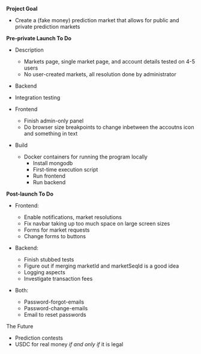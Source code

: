   **Project Goal**
- Create a (fake money) prediction market that allows for public and private prediction markets


**Pre-private Launch To Do**
- Description
  - Markets page, single market page, and account details tested on 4-5 users
  - No user-created markets, all resolution done by administrator

- Backend
 - Integration testing 
- Frontend
  - Finish admin-only panel
  - Do browser size breakpoints to change inbetween the accoutns icon and something in text
- Build
  - Docker containers for running the program locally
    - Install mongodb
    - First-time execution script
    - Run frontend
    - Run backend


__Post-launch To Do__

- Frontend:
  - Enable notifications, market resolutions
  - Fix navbar taking up too much space on large screen sizes
  - Forms for market requests
  - Change forms to buttons

- Backend:
  - Finish stubbed tests
  - Figure out if merging marketId and marketSeqId is a good idea 
  - Logging aspects
  - Investigate transaction fees

- Both:
  - Password-forgot-emails  
  - Password-change-emails
  - Email to reset passwords

The Future
- Prediction contests
- USDC for real money _if and only if_ it is legal
